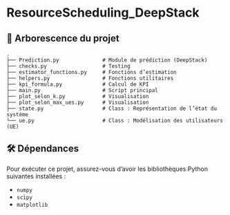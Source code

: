 # ResourceScheduling_DeepStack


## 📁 Arborescence du projet

```
.
├── Prediction.py              # Module de prédiction (DeepStack)
├── checks.py                  # Testing
├── estimator_functions.py     # Fonctions d’estimation
├── helpers.py                 # Fonctions utilitaires
├── kpi_formula.py             # Calcul de KPI
├── main.py                    # Script principal
├── plot_selon_k.py            # Visualisation 
├── plot_selon_max_ues.py      # Visualisation 
├── state.py                   # Class : Représentation de l’état du système
└── ue.py                      # Class : Modélisation des utilisateurs (UE)
```
## 🛠️ Dépendances

Pour exécuter ce projet, assurez-vous d’avoir les bibliothèques Python suivantes installées :
- `numpy`
- `scipy`
- `matplotlib`
